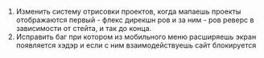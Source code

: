 1. Изменить систему отрисовки проектов, когда мапаешь проекты отображаются первый - флекс дирекшн ров и за ним - ров реверс в зависимости от стейта, и так до конца.
2. Исправить баг при котором из мобильного меню расширяешь экран появляется хэдэр и если с ним взаимодействуешь сайт блокируется
